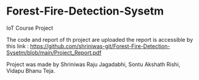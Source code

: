 # Forest-Fire-Detection-Sysetm
IoT Course Project

The code and report of th project are uploaded the report is accessible by this link : https://github.com/shriniwas-git/Forest-Fire-Detection-Sysetm/blob/main/Project_Report.pdf

Project was made by Shriniwas Raju Jagadabhi, Sontu Akshath Rishi, Vidapu Bhanu Teja. 
